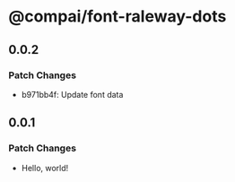 # @compai/font-raleway-dots

## 0.0.2

### Patch Changes

- b971bb4f: Update font data

## 0.0.1

### Patch Changes

- Hello, world!

